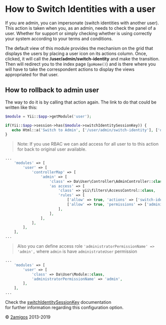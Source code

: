 How to Switch Identities with a user
====================================

If you are admin, you can impersonate (switch identities with another user). This action is taken when you, as an admin, 
needs to check the panel of a user. Whether for support or simply checking whether is using correctly your system 
according to your terms and conditions. 

The default view of this module provides the mechanism on the grid that displays the users by placing a user icon on 
its actions column. Once, clicked, it will call the **/user/admin/switch-identity** and make the transition. Then will 
redirect you to the index page (`goHome()`) and is there where you will have to take the correspondent actions to 
display the views appropriated for that user. 
 
How to rollback to admin user
-----------------------------
The way to do it is by calling that action again. The link to do that could be written like this: 

```php
$module = Yii::$app->getModule('user');

if(Yii::$app->session->has($module->switchIdentitySessionKey)) {
   echo Html::a('Switch to Admin', ['/user/admin/switch-identity'], ['data-method' => 'post']);
}
```
> Note: If you use RBAC we can add access for all user to to this action for back to original user available.
```php
...
    'modules' => [
        'user' => [
            'controllerMap' => [
                'admin' => [
                    'class' => Da\User\Controller\AdminController::class,
                    'as access' => [
                        'class' => yii\filters\AccessControl::class,
                        'rules' => [
                            ['allow' => true, 'actions' => ['switch-identity']],
                            ['allow' => true, 'permissions' => ['administrateUser']],
                        ],
                    ],
                ],
            ],
        ],
    ],
...
``` 
> Also you can define access role `'administratorPermissionName' => 'admin',` where `admin` is have `administrateUser` permission
```php
...
    'modules' => [
        'user' => [
            'class' => Da\User\Module::class,
            'administratorPermissionName' => 'admin',
        ],
    ],
...
``` 


Check the [switchIdentitySessionKey](../installation/configuration-options.md#switchidentitysessionkey) documentation  
for further information regarding this configuration option. 

© [2amigos](http://www.2amigos.us/) 2013-2019
